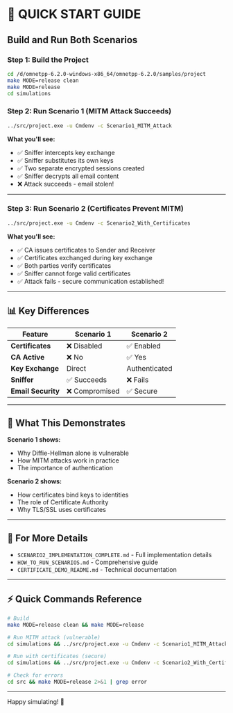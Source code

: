 # 🚀 QUICK START GUIDE

## Build and Run Both Scenarios

### **Step 1: Build the Project**
```bash
cd /d/omnetpp-6.2.0-windows-x86_64/omnetpp-6.2.0/samples/project
make MODE=release clean
make MODE=release
cd simulations
```

### **Step 2: Run Scenario 1 (MITM Attack Succeeds)**
```bash
../src/project.exe -u Cmdenv -c Scenario1_MITM_Attack
```

**What you'll see:**
- ✅ Sniffer intercepts key exchange
- ✅ Sniffer substitutes its own keys
- ✅ Two separate encrypted sessions created
- ✅ Sniffer decrypts all email content
- ❌ Attack succeeds - email stolen!

---

### **Step 3: Run Scenario 2 (Certificates Prevent MITM)**
```bash
../src/project.exe -u Cmdenv -c Scenario2_With_Certificates
```

**What you'll see:**
- ✅ CA issues certificates to Sender and Receiver
- ✅ Certificates exchanged during key exchange
- ✅ Both parties verify certificates
- ✅ Sniffer cannot forge valid certificates
- ✅ Attack fails - secure communication established!

---

## 📊 Key Differences

| Feature | Scenario 1 | Scenario 2 |
|---------|-----------|-----------|
| **Certificates** | ❌ Disabled | ✅ Enabled |
| **CA Active** | ❌ No | ✅ Yes |
| **Key Exchange** | Direct | Authenticated |
| **Sniffer** | ✅ Succeeds | ❌ Fails |
| **Email Security** | ❌ Compromised | ✅ Secure |

---

## 🎯 What This Demonstrates

**Scenario 1 shows:**
- Why Diffie-Hellman alone is vulnerable
- How MITM attacks work in practice
- The importance of authentication

**Scenario 2 shows:**
- How certificates bind keys to identities
- The role of Certificate Authority
- Why TLS/SSL uses certificates

---

## 📖 For More Details

- `SCENARIO2_IMPLEMENTATION_COMPLETE.md` - Full implementation details
- `HOW_TO_RUN_SCENARIOS.md` - Comprehensive guide
- `CERTIFICATE_DEMO_README.md` - Technical documentation

---

## ⚡ Quick Commands Reference

```bash
# Build
make MODE=release clean && make MODE=release

# Run MITM attack (vulnerable)
cd simulations && ../src/project.exe -u Cmdenv -c Scenario1_MITM_Attack

# Run with certificates (secure)
cd simulations && ../src/project.exe -u Cmdenv -c Scenario2_With_Certificates

# Check for errors
cd src && make MODE=release 2>&1 | grep error
```

---

Happy simulating! 🎉
